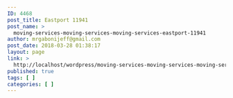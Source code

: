 ```yaml
---
ID: 4468
post_title: Eastport 11941
post_name: >
  moving-services-moving-services-moving-services-eastport-11941
author: mrgabonijeff@gmail.com
post_date: 2018-03-28 01:38:17
layout: page
link: >
  http://localhost/wordpress/moving-services-moving-services-moving-services-eastport-11941/
published: true
tags: [ ]
categories: [ ]
---
```

